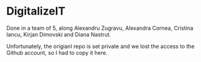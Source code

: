 # DigitalizeIT

Done in a team of 5, along Alexandru Zugravu, Alexandra Cornea, Cristina Iancu, Kirjan Dimovski and Diana Nastrut. 

Unfortunately, the origianl repo is set private and we lost the access to the Github account, so I had to copy it here.
